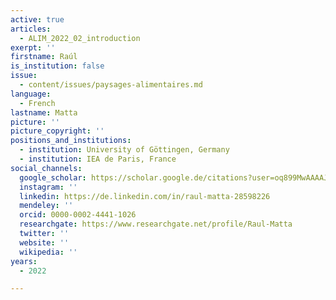 ```yaml
---
active: true
articles:
  - ALIM_2022_02_introduction
exerpt: ''
firstname: Raúl
is_institution: false
issue:
  - content/issues/paysages-alimentaires.md
language:
  - French
lastname: Matta
picture: ''
picture_copyright: ''
positions_and_institutions:
  - institution: University of Göttingen, Germany
  - institution: IEA de Paris, France
social_channels:
  google_scholar: https://scholar.google.de/citations?user=oq899MwAAAAJ&hl=en
  instagram: ''
  linkedin: https://de.linkedin.com/in/raul-matta-28598226
  mendeley: ''
  orcid: 0000-0002-4441-1026
  researchgate: https://www.researchgate.net/profile/Raul-Matta
  twitter: ''
  website: ''
  wikipedia: ''
years:
  - 2022

---
```

